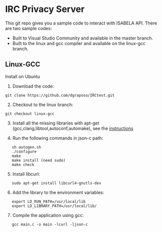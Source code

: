 # IRC Privacy Server
This git repo gives you a sample code to interact with ISABELA API. There are two sample codes:

- Built to Visual Studio Community and available in the master branch. 
- Built to the linux and gcc compiler and available on the linux-gcc branch.

## Linux-GCC

Install on Ubuntu
1. Download the code:
```console
git clone https://github.com/dgraposo/IRCtest.git
```
2. Checkout to the linux branch:
```console
git checkout linux-gcc
```
3. Install all the missing libraries with apt-get (gcc,clang,libtool,autoconf,automake), see the [instructions](https://github.com/json-c/json-c)

4. Run the following commands in json-c path:
```console
   sh autogen.sh
   ./configure
   make
   make install (need sudo)
   make check
```

5. Install libcurl: 
```console
   sudo apt-get install libcurl4-gnutls-dev
```
6. Add the library to the environment variables:
```console
   export LD_RUN_PATH=/usr/local/lib
   export LD_LIBRARY_PATH=/usr/local/lib/
```

7. Compile the application using gcc:
```console
   gcc main.c -o main -lcurl -ljson-c
```
